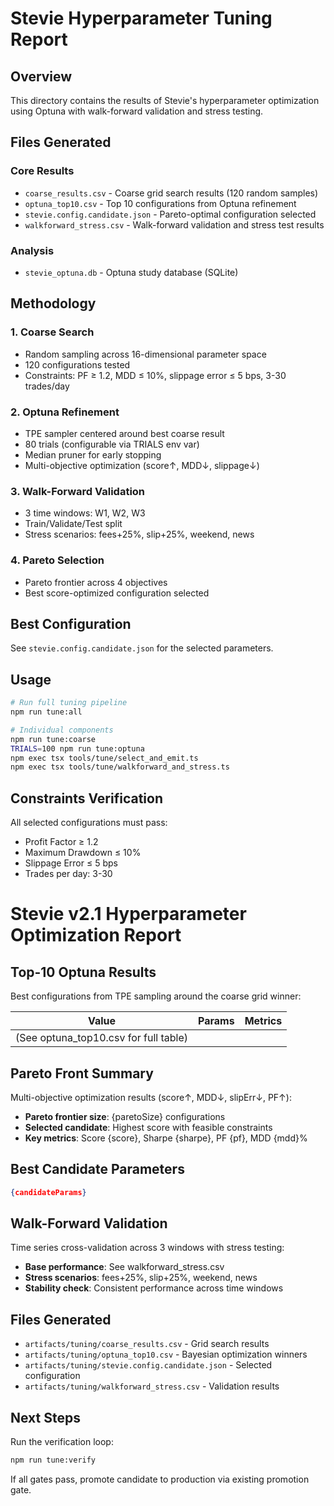 
# Stevie Hyperparameter Tuning Report

## Overview
This directory contains the results of Stevie's hyperparameter optimization using Optuna with walk-forward validation and stress testing.

## Files Generated

### Core Results
- `coarse_results.csv` - Coarse grid search results (120 random samples)
- `optuna_top10.csv` - Top 10 configurations from Optuna refinement
- `stevie.config.candidate.json` - Pareto-optimal configuration selected
- `walkforward_stress.csv` - Walk-forward validation and stress test results

### Analysis
- `stevie_optuna.db` - Optuna study database (SQLite)

## Methodology

### 1. Coarse Search
- Random sampling across 16-dimensional parameter space
- 120 configurations tested
- Constraints: PF ≥ 1.2, MDD ≤ 10%, slippage error ≤ 5 bps, 3-30 trades/day

### 2. Optuna Refinement  
- TPE sampler centered around best coarse result
- 80 trials (configurable via TRIALS env var)
- Median pruner for early stopping
- Multi-objective optimization (score↑, MDD↓, slippage↓)

### 3. Walk-Forward Validation
- 3 time windows: W1, W2, W3
- Train/Validate/Test split
- Stress scenarios: fees+25%, slip+25%, weekend, news

### 4. Pareto Selection
- Pareto frontier across 4 objectives
- Best score-optimized configuration selected

## Best Configuration

See `stevie.config.candidate.json` for the selected parameters.

## Usage

```bash
# Run full tuning pipeline
npm run tune:all

# Individual components
npm run tune:coarse
TRIALS=100 npm run tune:optuna
npm exec tsx tools/tune/select_and_emit.ts
npm exec tsx tools/tune/walkforward_and_stress.ts
```

## Constraints Verification

All selected configurations must pass:
- Profit Factor ≥ 1.2
- Maximum Drawdown ≤ 10%
- Slippage Error ≤ 5 bps  
- Trades per day: 3-30
# Stevie v2.1 Hyperparameter Optimization Report

## Top-10 Optuna Results

Best configurations from TPE sampling around the coarse grid winner:

| Value | Params | Metrics |
|-------|--------|---------|
| (See optuna_top10.csv for full table) |

## Pareto Front Summary

Multi-objective optimization results (score↑, MDD↓, slipErr↓, PF↑):

- **Pareto frontier size**: {paretoSize} configurations  
- **Selected candidate**: Highest score with feasible constraints
- **Key metrics**: Score {score}, Sharpe {sharpe}, PF {pf}, MDD {mdd}%

## Best Candidate Parameters

```json
{candidateParams}
```

## Walk-Forward Validation

Time series cross-validation across 3 windows with stress testing:

- **Base performance**: See walkforward_stress.csv
- **Stress scenarios**: fees+25%, slip+25%, weekend, news
- **Stability check**: Consistent performance across time windows

## Files Generated

- `artifacts/tuning/coarse_results.csv` - Grid search results  
- `artifacts/tuning/optuna_top10.csv` - Bayesian optimization winners
- `artifacts/tuning/stevie.config.candidate.json` - Selected configuration
- `artifacts/tuning/walkforward_stress.csv` - Validation results

## Next Steps

Run the verification loop:
```bash
npm run tune:verify
```

If all gates pass, promote candidate to production via existing promotion gate.
